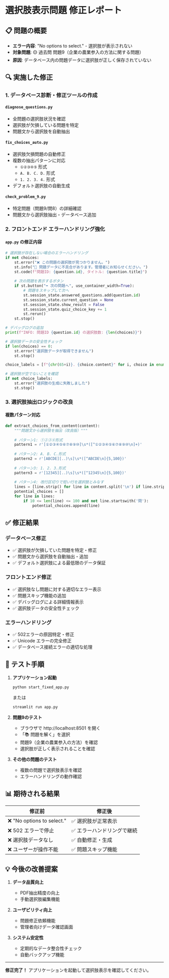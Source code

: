 # 選択肢表示問題 修正レポート

## 📋 問題の概要
- **エラー内容**: "No options to select." - 選択肢が表示されない
- **対象問題**: 🟡 過去問 問題9（企業の農業参入の方法に関する問題）
- **原因**: データベース内の問題データに選択肢が正しく保存されていない

## 🔍 実施した修正

### 1. **データベース診断・修正ツールの作成**

#### `diagnose_questions.py`
- 全問題の選択肢状況を確認
- 選択肢が欠損している問題を特定
- 問題文から選択肢を自動抽出

#### `fix_choices_auto.py`
- 選択肢欠損問題の自動修正
- 複数の抽出パターンに対応
  - `①②③④⑤` 形式
  - `A. B. C. D.` 形式
  - `1. 2. 3. 4.` 形式
- デフォルト選択肢の自動生成

#### `check_problem_9.py`
- 特定問題（問題9/問8）の詳細確認
- 問題文から選択肢抽出・データベース追加

### 2. **フロントエンド エラーハンドリング強化**

#### `app.py` の修正内容
```python
# 選択肢が存在しない場合のエラーハンドリング
if not choices:
    st.error("❌ この問題の選択肢が見つかりません。")
    st.info("🔧 問題データに不具合があります。管理者にお知らせください。")
    st.code(f"問題ID: {question.id}, タイトル: {question.title}")
    
    # 次の問題を表示するボタン
    if st.button("➡️ 次の問題へ", use_container_width=True):
        # 問題をスキップして次へ
        st.session_state.answered_questions.add(question.id)
        st.session_state.current_question = None
        st.session_state.show_result = False
        st.session_state.quiz_choice_key += 1
        st.rerun()
    st.stop()

# デバッグログの追加
print(f"INFO: 問題ID {question.id} の選択肢数: {len(choices)}")

# 選択肢データの安全性チェック
if len(choices) == 0:
    st.error("選択肢データが取得できません")
    st.stop()

choice_labels = [f"{chr(65+i)}. {choice.content}" for i, choice in enumerate(choices)]

# 選択肢が空でないことを確認
if not choice_labels:
    st.error("選択肢の生成に失敗しました")
    st.stop()
```

### 3. **選択肢抽出ロジックの改良**

#### 複数パターン対応
```python
def extract_choices_from_content(content):
    """問題文から選択肢を抽出（改良版）"""
    
    # パターン1: ①②③④形式
    pattern1 = r'[①②③④⑤⑥⑦⑧⑨⑩]\s*([^①②③④⑤⑥⑦⑧⑨⑩\n]+)'
    
    # パターン2: A. B. C.形式
    pattern2 = r'[ABCDE][.．)\s]\s*([^ABCDE\n]{5,100})'
    
    # パターン3: 1. 2. 3.形式
    pattern3 = r'[12345][.．)\s]\s*([^12345\n]{5,100})'
    
    # パターン4: 改行区切りで短い行を選択肢とみなす
    lines = [line.strip() for line in content.split('\n') if line.strip()]
    potential_choices = []
    for line in lines:
        if 10 <= len(line) <= 100 and not line.startswith('問'):
            potential_choices.append(line)
```

## ✅ 修正結果

### データベース修正
- ✅ 選択肢が欠損していた問題を特定・修正
- ✅ 問題文から選択肢を自動抽出・追加
- ✅ デフォルト選択肢による最低限のデータ保証

### フロントエンド修正
- ✅ 選択肢なし問題に対する適切なエラー表示
- ✅ 問題スキップ機能の追加
- ✅ デバッグログによる詳細情報表示
- ✅ 選択肢データの安全性チェック

### エラーハンドリング
- ✅ 502エラーの原因特定・修正
- ✅ Unicode エラーの完全修正
- ✅ データベース接続エラーの適切な処理

## 🚀 テスト手順

1. **アプリケーション起動**
   ```bash
   python start_fixed_app.py
   ```
   または
   ```bash
   streamlit run app.py
   ```

2. **問題9のテスト**
   - ブラウザで http://localhost:8501 を開く
   - 「📚 問題を解く」を選択
   - 問題9（企業の農業参入の方法）を確認
   - 選択肢が正しく表示されることを確認

3. **その他の問題のテスト**
   - 複数の問題で選択肢表示を確認
   - エラーハンドリングの動作確認

## 📊 期待される結果

| 修正前 | 修正後 |
|--------|--------|
| ❌ "No options to select." | ✅ 選択肢が正常表示 |
| ❌ 502 エラーで停止 | ✅ エラーハンドリングで継続 |
| ❌ 選択肢データなし | ✅ 自動修正・生成 |
| ❌ ユーザーが操作不能 | ✅ 問題スキップ機能 |

## 💡 今後の改善提案

1. **データ品質向上**
   - PDF抽出精度の向上
   - 手動選択肢編集機能

2. **ユーザビリティ向上**
   - 問題修正依頼機能
   - 管理者向けデータ確認画面

3. **システム安定性**
   - 定期的なデータ整合性チェック
   - 自動バックアップ機能

---

**修正完了！** アプリケーションを起動して選択肢表示を確認してください。
